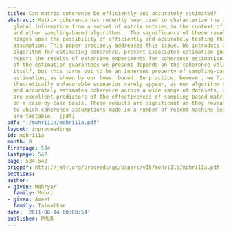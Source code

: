 ```yaml
---
title: Can matrix coherence be efficiently and accurately estimated?
abstract: Matrix coherence has recently been used to characterize the ability to extract
  global information from a subset of matrix entries in the context of low-rank approximations
  and other sampling-based algorithms.  The significance of these results crucially
  hinges upon the possibility of efficiently and accurately testing this coherence
  assumption. This paper precisely addresses this issue. We introduce a novel sampling-based
  algorithm for estimating coherence, present associated estimation guarantees and
  report the results of extensive experiments for coherence estimation.  The quality
  of the estimation guarantees we present depends on the coherence value to estimate
  itself, but this turns out to be an inherent property of sampling-based coherence
  estimation, as shown by our lower bound. In practice, however, we find that these
  theoretically unfavorable scenarios rarely appear, as our algorithm efficiently
  and accurately estimates coherence across a wide range of datasets, and these estimates
  are excellent predictors of the effectiveness of sampling-based matrix approximation
  on a case-by-case basis. These results are significant as they reveal the extent
  to which coherence assumptions made in a number of recent machine learning publications
  are testable.  [pdf]
pdf: "./mohri11a/mohri11a.pdf"
layout: inproceedings
id: mohri11a
month: 0
firstpage: 534
lastpage: 542
page: 534-542
origpdf: http://jmlr.org/proceedings/papers/v15/mohri11a/mohri11a.pdf
sections: 
author:
- given: Mehryar
  family: Mohri
- given: Ameet
  family: Talwalkar
date: '2011-06-14 00:08:54'
publisher: PMLR
---
```

